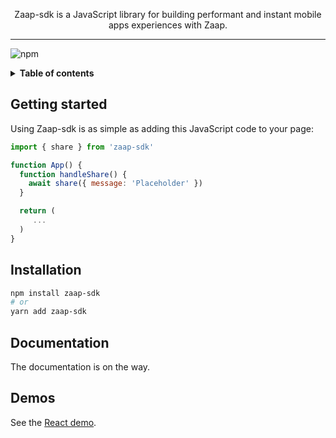 <p align="center">
  <p align="center">
    Zaap-sdk is a JavaScript library for building performant and instant mobile apps experiences with Zaap.
  </p>
</p>

---

![npm](https://img.shields.io/npm/v/zaap-sdk)

<details>
  <summary><strong>Table of contents</strong></summary>

<!-- START doctoc generated TOC please keep comment here to allow auto update -->
<!-- DON'T EDIT THIS SECTION, INSTEAD RE-RUN doctoc TO UPDATE -->

- [Getting started](#getting-started)
- [Installation](#installation)
- [Documentation](#documentation)
- [Demos](#demos)

<!-- END doctoc generated TOC please keep comment here to allow auto update -->

</details>

## Getting started

Using Zaap-sdk is as simple as adding this JavaScript code to your page:

```javascript
import { share } from 'zaap-sdk'

function App() {
  function handleShare() {
    await share({ message: 'Placeholder' })
  }

  return (
     ...
  )
}
```

## Installation

```sh
npm install zaap-sdk
# or
yarn add zaap-sdk
```

## Documentation

The documentation is on the way.

## Demos

See the [React demo](https://github.com/zaapsh/demo-react).
